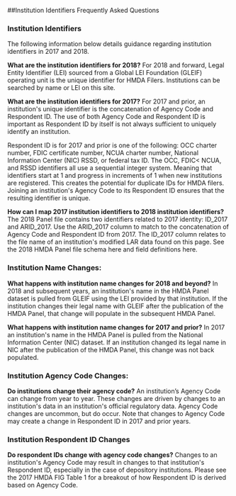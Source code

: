 ##Institution Identifiers Frequently Asked Questions

### Institution Identifiers
The following information below details guidance regarding institution identifiers in 2017 and 2018. 

**What are the institution identifiers for 2018?** 
For 2018 and forward, Legal Entity Identifier (LEI) sourced from a Global LEI Foundation (GLEIF) operating unit is the unique identifier for HMDA Filers. Institutions can be searched by name or LEI on this site.

**What are the institution identifiers for 2017?** 
For 2017 and prior, an institution's unique identifier is the concatenation of Agency Code and Respondent ID. The use of both Agency Code and Respondent ID is important as Respondent ID by itself is not always sufficient to uniquely identify an institution.

Respondent ID is for 2017 and prior is one of the following: OCC charter number, FDIC certificate number, NCUA charter number, National Information Center (NIC) RSSD, or federal tax ID. The OCC, FDIC< NCUA, and RSSD identifiers all use a sequential integer system. Meaning that identifiers start at 1 and progress in increments of 1 when new institutions are registered. This creates the potential for duplicate IDs for HMDA filers. Joining an institution's Agency Code to its Respondent ID ensures that the resulting identifier is unique.

**How can I map 2017 institution identifiers to 2018 institution identifiers?**
The 2018 Panel file contains two identifiers related to 2017 identity: ID_2017 and ARID_2017. Use the ARID_2017 column to match to the concatenation of Agency Code and Respondent ID from 2017. The ID_2017 column relates to the file name of an institution's modified LAR data found on this page.
See the 2018 HMDA Panel file schema here and field definitions here.

### Institution Name Changes:

**What happens with institution name changes for 2018 and beyond?**
In 2018 and subsequent years, an institution's name in the HMDA Panel dataset is pulled from GLEIF using the LEI provided by that institution. If the institution changes their legal name with GLEIF after the publication of the HMDA Panel, that change will populate in the subsequent HMDA Panel.

**What happens with institution name changes for 2017 and prior?** 
In 2017 an institution's name in the HMDA Panel is pulled from the National Information Center (NIC) dataset. If an institution changed its legal name in NIC after the publication of the HMDA Panel, this change was not back populated.

### Institution Agency Code Changes:
**Do institutions change their agency code?** 
An institution’s Agency Code can change from year to year. These changes are driven by changes to an institution's data in an institution's official regulatory data. Agency Code changes are uncommon, but do occur. Note that changes to Agency Code may create a change in Respondent ID in 2017 and prior years.

### Institution Respondent ID Changes
**Do respondent IDs change with agency code changes?** 
Changes to an institution's Agency Code may result in changes to that institution's Respondent ID, especially in the case of depository institutions. Please see the 2017 HMDA FIG Table 1 for a breakout of how Respondent ID is derived based on Agency Code.
